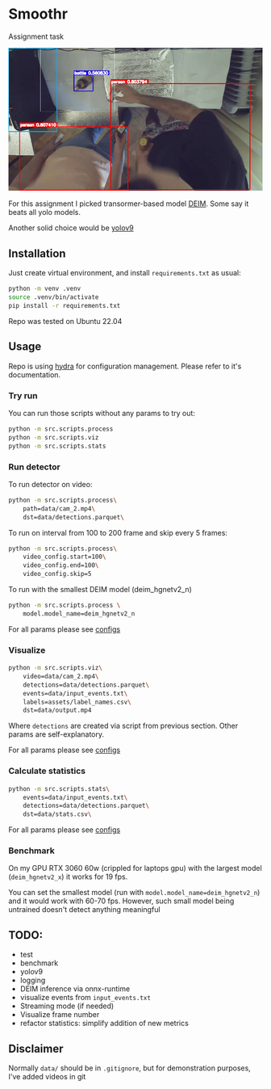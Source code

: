 # Smoothr
Assignment task

![](assets/screenshot.png)


For this assignment I picked transormer-based model [DEIM](https://github.com/ShihuaHuang95/DEIM).
Some say it beats all yolo models.

Another solid choice would be [yolov9](https://github.com/WongKinYiu/yolov9)

## Installation
Just create virtual environment, and install `requirements.txt` as usual:
```bash
python -m venv .venv
source .venv/bin/activate
pip install -r requirements.txt
```

Repo was tested on Ubuntu 22.04

## Usage
Repo is using [hydra](https://hydra.cc/) for configuration management. Please refer to it's documentation.

### Try run
You can run those scripts without any params to try out:

```bash
python -m src.scripts.process
python -m src.scripts.viz
python -m src.scripts.stats
```

### Run detector
To run detector on video:
```bash
python -m src.scripts.process\
    path=data/cam_2.mp4\
    dst=data/detections.parquet\
```

To run on interval from 100 to 200 frame and skip every 5 frames:
```bash
python -m src.scripts.process\
    video_config.start=100\
    video_config.end=100\
    video_config.skip=5
```

To run with the smallest DEIM model (deim_hgnetv2_n)

```bash
python -m src.scripts.process \
    model.model_name=deim_hgnetv2_n
```

For all params please see [configs](src/scripts/config/process.yaml)

### Visualize

```bash
python -m src.scripts.viz\
    video=data/cam_2.mp4\
    detections=data/detections.parquet\
    events=data/input_events.txt\
    labels=assets/label_names.csv\
    dst=data/output.mp4
```

Where `detections` are created via script from previous section. Other params are self-explanatory.

For all params please see [configs](src/scripts/config/viz.yaml)

### Calculate statistics

```bash
python -m src.scripts.stats\
    events=data/input_events.txt\
    detections=data/detections.parquet\
    dst=data/stats.csv\
```

For all params please see [configs](src/scripts/config/stats.yaml)

### Benchmark

On my GPU RTX 3060 60w (crippled for laptops gpu) with the largest model (`deim_hgnetv2_x`) it works for 19 fps.

You can set the smallest model (run with `model.model_name=deim_hgnetv2_n`) and it would work with 60-70 fps.
However, such small model being untrained doesn't detect anything meaningful

## TODO:
- test
- benchmark
- yolov9
- logging
- DEIM inference via onnx-runtime
- visualize events from `input_events.txt`
- Streaming mode (if needed)
- Visualize frame number
- refactor statistics: simplify addition of new metrics

## Disclaimer
Normally `data/` should be in `.gitignore`, but for demonstration purposes, I've added videos in git
